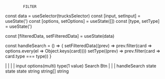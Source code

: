             FILTER

const data = useSelector(trucksSelector)
const [input, setInput] = useState(')
const [options, setOptions] = useState([])
const [type, setType] = useState(')

const [filteredData, setFilteredData] = useState(data)

const handleSearch = () => {
setFilteredData((prev) => prev.filter(card => options.every(el => Object.keys(card))))
setType((prev) => prev.filter(card => card.type === type))
}

| | | |
input options(multi) type(1 value) Search Btn
| | | handleSearch
state state state
string string[] string
